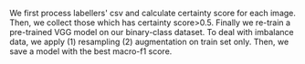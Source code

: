 We first process labellers' csv and calculate certainty score for each image. Then, we collect those which has certainty score>0.5. Finally we re-train a pre-trained VGG model on our binary-class dataset. To deal with imbalance data, we apply (1) resampling (2) augmentation on train set only. Then, we save a model with the best macro-f1 score. 
